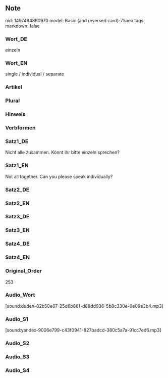 ## Note
nid: 1497484860970
model: Basic (and reversed card)-75aea
tags: 
markdown: false

### Wort_DE
einzeln

### Wort_EN
single / individual / separate

### Artikel


### Plural


### Hinweis


### Verbformen


### Satz1_DE
Nicht alle zusammen. Könnt ihr bitte einzeln sprechen?

### Satz1_EN
Not all together. Can you please speak individually?

### Satz2_DE


### Satz2_EN


### Satz3_DE


### Satz3_EN


### Satz4_DE


### Satz4_EN


### Original_Order
253

### Audio_Wort
[sound:duden-82b50e67-25d6b861-d88dd936-5b8c330e-0e09e3b4.mp3]

### Audio_S1
[sound:yandex-9006e799-c43f0941-827badcd-380c5a7a-91cc7ed6.mp3]

### Audio_S2


### Audio_S3


### Audio_S4

